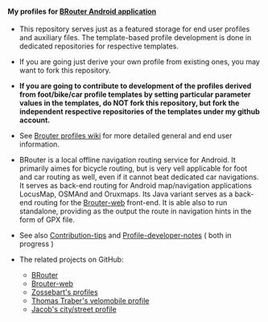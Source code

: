 
#### My profiles for  [BRouter Android application](http://brouter.de/brouter/) 
 
*  This repository serves just as a featured storage for end user profiles and auxiliary files. The template-based profile development is done in dedicated repositories for respective templates. 

* If you are going just derive your own profile from existing ones, you may want to fork this repository.

* **If you are going to contribute to development of the profiles derived from foot/bike/car profile templates by setting particular parameter values in the templates, do NOT fork this repository, but fork the independent respective repositories of the templates under my github account.**

* See [Brouter profiles wiki](https://github.com/poutnikl/Brouter-profiles/wiki) for more detailed general and end user information.

* BRouter is a local offline navigation routing service for Android. It primarily aimes for bicycle routing, but is very vell applicable for foot and car routing as well, even if it cannot beat dedicated car navigations. It serves as back-end routing for Android map/navigation applications LocusMap, OSMAnd and Oruxmaps. Its Java variant serves as a back-end routing for the [Brouter-web](http://brouter.de/brouter-web/) front-end. It is able also to run standalone, providing as the output the route in navigation hints in the form of GPX file.

* See also [Contribution-tips](https://github.com/poutnikl/Brouter-profiles/wiki/Contribution-tips) and [Profile-developer-notes](
https://github.com/poutnikl/Brouter-profiles/wiki/Profile-developer-notes)  ( both in progress )

* The related projects on GitHub\:  
   * [BRouter](https://github.com/abrensch/brouter)
   * [Brouter-web](https://github.com/nrenner/brouter-web)
   * [Zossebart's profiles](https://github.com/zossebart/brouter-mtb)  
   * [Thomas Traber's velomobile profile](https://github.com/ThomasTraber/brouter_profiles_and_testing)
   * [Jacob's city/street profile](https://github.com/utack/utack_brouter_data)
